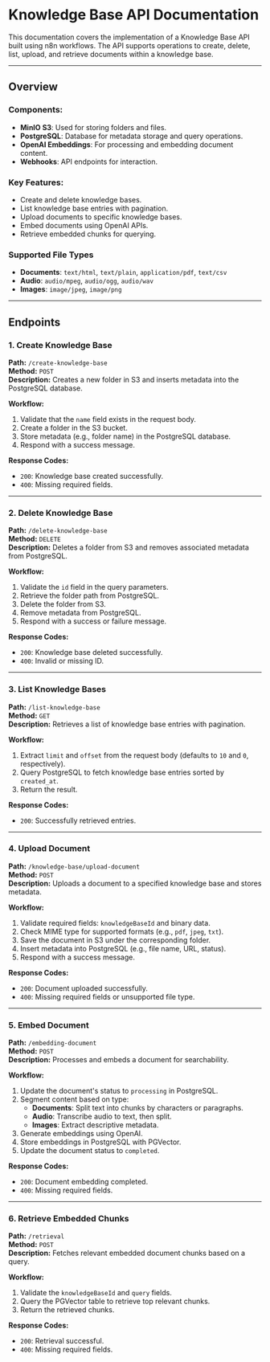 # Knowledge Base API Documentation

This documentation covers the implementation of a Knowledge Base API built using n8n workflows. The API supports operations to create, delete, list, upload, and retrieve documents within a knowledge base.

---

## Overview

### Components:
- **MinIO S3**: Used for storing folders and files.
- **PostgreSQL**: Database for metadata storage and query operations.
- **OpenAI Embeddings**: For processing and embedding document content.
- **Webhooks**: API endpoints for interaction.

### Key Features:
- Create and delete knowledge bases.
- List knowledge base entries with pagination.
- Upload documents to specific knowledge bases.
- Embed documents using OpenAI APIs.
- Retrieve embedded chunks for querying.

### Supported File Types
- **Documents**: `text/html`, `text/plain`, `application/pdf`, `text/csv`
- **Audio**: `audio/mpeg`, `audio/ogg`, `audio/wav`
- **Images**: `image/jpeg`, `image/png`

---

## Endpoints

### 1. Create Knowledge Base
**Path:** `/create-knowledge-base`  
**Method:** `POST`  
**Description:** Creates a new folder in S3 and inserts metadata into the PostgreSQL database.

**Workflow:**
1. Validate that the `name` field exists in the request body.
2. Create a folder in the S3 bucket.
3. Store metadata (e.g., folder name) in the PostgreSQL database.
4. Respond with a success message.

**Response Codes:**
- `200`: Knowledge base created successfully.
- `400`: Missing required fields.

---

### 2. Delete Knowledge Base
**Path:** `/delete-knowledge-base`  
**Method:** `DELETE`  
**Description:** Deletes a folder from S3 and removes associated metadata from PostgreSQL.

**Workflow:**
1. Validate the `id` field in the query parameters.
2. Retrieve the folder path from PostgreSQL.
3. Delete the folder from S3.
4. Remove metadata from PostgreSQL.
5. Respond with a success or failure message.

**Response Codes:**
- `200`: Knowledge base deleted successfully.
- `400`: Invalid or missing ID.

---

### 3. List Knowledge Bases
**Path:** `/list-knowledge-base`  
**Method:** `GET`  
**Description:** Retrieves a list of knowledge base entries with pagination.

**Workflow:**
1. Extract `limit` and `offset` from the request body (defaults to `10` and `0`, respectively).
2. Query PostgreSQL to fetch knowledge base entries sorted by `created_at`.
3. Return the result.

**Response Codes:**
- `200`: Successfully retrieved entries.

---

### 4. Upload Document
**Path:** `/knowledge-base/upload-document`  
**Method:** `POST`  
**Description:** Uploads a document to a specified knowledge base and stores metadata.

**Workflow:**
1. Validate required fields: `knowledgeBaseId` and binary data.
2. Check MIME type for supported formats (e.g., `pdf`, `jpeg`, `txt`).
3. Save the document in S3 under the corresponding folder.
4. Insert metadata into PostgreSQL (e.g., file name, URL, status).
5. Respond with a success message.

**Response Codes:**
- `200`: Document uploaded successfully.
- `400`: Missing required fields or unsupported file type.

---

### 5. Embed Document
**Path:** `/embedding-document`  
**Method:** `POST`  
**Description:** Processes and embeds a document for searchability.

**Workflow:**
1. Update the document's status to `processing` in PostgreSQL.
2. Segment content based on type:
   - **Documents**: Split text into chunks by characters or paragraphs.
   - **Audio**: Transcribe audio to text, then split.
   - **Images**: Extract descriptive metadata.
3. Generate embeddings using OpenAI.
4. Store embeddings in PostgreSQL with PGVector.
5. Update the document status to `completed`.

**Response Codes:**
- `200`: Document embedding completed.
- `400`: Missing required fields.

---

### 6. Retrieve Embedded Chunks
**Path:** `/retrieval`  
**Method:** `POST`  
**Description:** Fetches relevant embedded document chunks based on a query.

**Workflow:**
1. Validate the `knowledgeBaseId` and `query` fields.
2. Query the PGVector table to retrieve top relevant chunks.
3. Return the retrieved chunks.

**Response Codes:**
- `200`: Retrieval successful.
- `400`: Missing required fields.